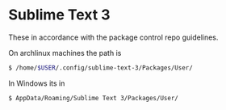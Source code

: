 Sublime Text 3
================================
These in accordance with the package control repo guidelines.

On archlinux machines the path is

```bash
$ /home/$USER/.config/sublime-text-3/Packages/User/
```

In Windows its in 

```bash
$ AppData/Roaming/Sublime Text 3/Packages/User/
```